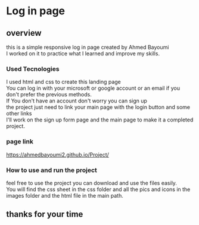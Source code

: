 # Log in page
## overview
this is a simple  responsive log in page created by Ahmed Bayoumi<br>
I worked on it to practice what I learned and improve my skills.
###  Used Tecnologies
I used html and css to create this landing page<br>
You can log in with your microsoft or google account or an email if you don't prefer the previous methods.<br>
If You don't have an account don't worry you can sign up<br>
the project just need to link your main page with the login button and some other links <br>
I'll work on the sign up form page and the main page to make it a completed project.<br>
### page link
https://ahmedbayoumi2.github.io/Project/
### How to use and run the project
feel free to use the project you can download and use the files easily.<br>
You will find the css sheet in the css folder and all the pics and icons in the images folder and the html file in the main path.
## thanks for your time
